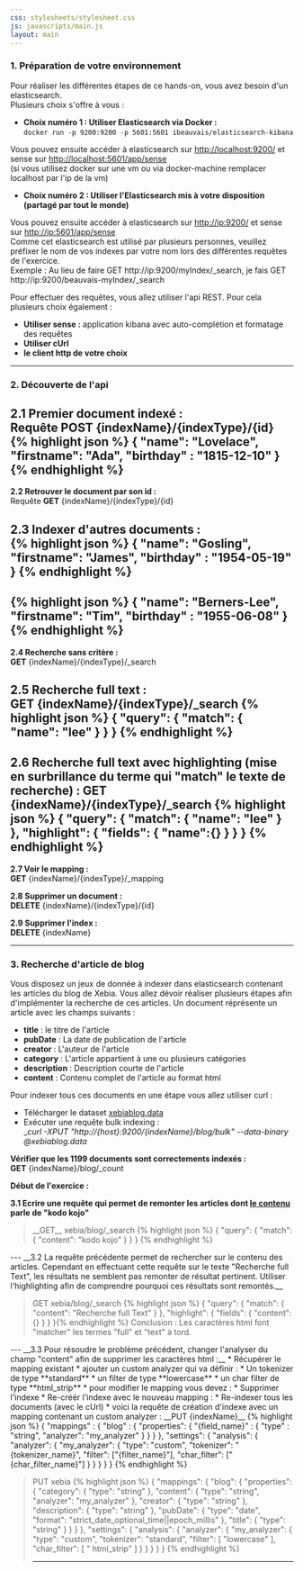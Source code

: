 ```yaml
---
css: stylesheets/stylesheet.css
js: javascripts/main.js
layout: main
---
```


### 1. Préparation de votre environnement
Pour réaliser les différentes étapes de ce hands-on, vous avez besoin d'un elasticsearch.  
 Plusieurs choix s'offre à vous :
* __Choix numéro 1 : Utiliser Elasticsearch via Docker :__  
`docker run -p 9200:9200 -p 5601:5601 ibeauvais/elasticsearch-kibana`
    

Vous pouvez ensuite accéder à elasticsearch sur [http://localhost:9200/](http://localhost:9200/) et
sense sur [http://localhost:5601/app/sense](http://localhost:5601/app/sense)  
(si vous utilisez docker sur une vm ou via docker-machine remplacer localhost par l'ip de la vm)


* __Choix numéro 2 : Utiliser l'Elasticsearch mis à votre disposition (partagé par tout le monde)__  

Vous pouvez ensuite accéder à elasticsearch sur [http://ip:9200/](http://ip:9200/) et sense sur [http://ip:5601/app/sense](http://ip:5601/app/sense)  
Comme cet elasticsearch est utilisé par plusieurs personnes, veuillez préfixer le nom de vos indexes par
votre nom lors des différentes requêtes de l'exercice.  
Exemple : Au lieu de faire GET http://ip:9200/myIndex/_search, je fais GET
            http://ip:9200/beauvais-myIndex/_search

Pour effectuer des requêtes, vous allez utiliser l'api REST. Pour cela plusieurs choix également :  
* __Utiliser sense :__ application kibana avec auto-complétion et formatage des requêtes
* __Utiliser cUrl__ 
* __le client http de votre choix__ 

 ---
 
### 2. Découverte de l'api
   __2.1 Premier document indexé :__    
Requête __POST__ {indexName}/{indexType}/{id}
{% highlight json %}
{
    "name": "Lovelace",
    "firstname": "Ada",
    "birthday" : "1815-12-10"
}
{% endhighlight %}  
---  
  __2.2 Retrouver le document par son id :__  
Requête __GET__ {indexName}/{indexType}/{id}  
    
  __2.3 Indexer d'autres documents :__  
{% highlight json %}
{
    "name": "Gosling",
    "firstname": "James",
    "birthday" : "1954-05-19"
}
{% endhighlight %}  
--- 
{% highlight json %}
{
    "name": "Berners-Lee",
    "firstname": "Tim",
    "birthday" : "1955-06-08"
}
{% endhighlight %}
---
  __2.4 Recherche sans critère :__  
__GET__ {indexName}/{indexType}/_search

  __2.5 Recherche full text :__  
__GET__ {indexName}/{indexType}/_search
{% highlight json %}
{
    "query": {
        "match": {
            "name": "lee"
        }
    }
}
{% endhighlight %}
---
  __2.6 Recherche full text avec highlighting (mise en surbrillance du terme qui "match" le texte de recherche) :__
__GET__ {indexName}/{indexType}/_search
{% highlight json %}
{
    "query": {
        "match": {
            "name": "lee"
        }
    },
    "highlight": {
        "fields": {
            "name":{}
        }
    }
}
{% endhighlight %}
---    
  __2.7 Voir le mapping :__  
__GET__ {indexName}/{indexType}/_mapping
  
  __2.8 Supprimer un document :__  
__DELETE__ {indexName}/{indexType}/{id}
      
  __2.9 Supprimer l'index :__  
__DELETE__ {indexName}

---

### 3. Recherche d'article de blog
Vous disposez un jeux de donnée à indexer dans elasticsearch contenant les articles du blog de Xebia. Vous allez
dévoir réaliser plusieurs étapes afin d'implémenter la recherche de ces articles. Un document réprésente un
article avec les champs suivants :
* __title__ : le titre de l'article
* __pubDate__ : La date de publication de l'article
* __creator__ : L'auteur de l'article
* __category__ : L'article appartient à une ou plusieurs catégories
* __description__ : Description courte de l'article
* __content__ : Contenu complet de l'article au format html
  
  
Pour indexer tous ces documents en une étape vous allez utiliser curl :
  * Télécharger le dataset <a href="data/xebiablog.data">xebiablog.data</a><br/>
  * Exécuter une requête bulk indexing :  
__curl -XPUT "http://{host}:9200/{indexName}/blog/_bulk" --data-binary @xebiablog.data__

__Vérifier que les 1199 documents sont correctements indexés :__  
__GET__ {indexName}/blog/_count  

__Début de l'exercice :__

  __3.1 Ecrire une requête qui permet de remonter les articles dont <u>le contenu</u> parle de "kodo kojo"__
<blockquote class = 'solution' markdown="1">
__GET__ xebia/blog/_search
{% highlight json %}
{
    "query": {
        "match": {
            "content": "kodo kojo"
        }
    }
}
{% endhighlight %}
</blockquote>
---
  __3.2 La requête précédente permet de rechercher sur le contenu des articles. Cependant en effectuant cette requête sur le texte "Recherche full Text", les résultats ne semblent pas remonter de résultat pertinent.
Utiliser l'highlighting afin de comprendre pourquoi ces résultats sont remontés.__
<blockquote class = 'solution' markdown="1">
GET xebia/blog/_search
{% highlight json %}
{
    "query": {
        "match": {
            "content": "Recherche full Text"
        }
    },
    "highlight": {
        "fields": {
            "content":{}
        }
    }
}{% endhighlight %}
Conclusion : Les caractères html font "matcher" les termes "full" et "text" à tord.
</blockquote>
---
  __3.3 Pour résoudre le problème précédent, changer l'analyser du champ "content" afin de supprimer les caractères html :__
  * Récupérer le mapping existant
  * ajouter un custom analyzer qui va définir : 
    * Un tokenizer de type **standard**
    * un filter de type **lowercase**
    * un char filter de type **html_strip**
  * pour modifier le mapping vous devez : 
    * Supprimer l'indexe
    * Re-créér l'indexe avec le nouveau mapping :   
    * Re-indexer tous les documents (avec le cUrl) 
  * voici la requête de création d'indexe avec un mapping contenant un custom analyzer :     
__PUT {indexName}__   
{% highlight json %}
{
    "mappings" : {
        "blog" : {
            "properties": {
                "{field_name}" : {
                    "type" : "string",
                    "analyzer": "my_analyzer"
                }
            }
        }   
    },
    "settings": {
        "analysis": {
            "analyzer": {
                "my_analyzer": {
                    "type": "custom",
                    "tokenizer": "{tokenizer_name}",
                    "filter": ["{filter_name}"],
                    "char_filter": ["{char_filter_name}"]
                }
            }
        }
    }
}    
{% endhighlight %}
<blockquote class = 'solution' markdown="1">
PUT xebia
{% highlight json %}
{
  "mappings": {
    "blog": {
      "properties": {
        "category": {
          "type": "string"
        },
        "content": {
          "type": "string",
          "analyzer": "my_analyzer"
        },
        "creator": {
          "type": "string"
        },
        "description": {
          "type": "string"
        },
        "pubDate": {
          "type": "date",
          "format": "strict_date_optional_time||epoch_millis"
        },
        "title": {
          "type": "string"
        }
      }
    }
  },
  "settings": {
    "analysis": {
      "analyzer": {
        "my_analyzer": {
          "type": "custom",
          "tokenizer": "standard",
          "filter": [
            "lowercase"
          ],
          "char_filter": [
            " html_strip"
          ]
        }
      }
    }
  }
}
{% endhighlight %}

---
